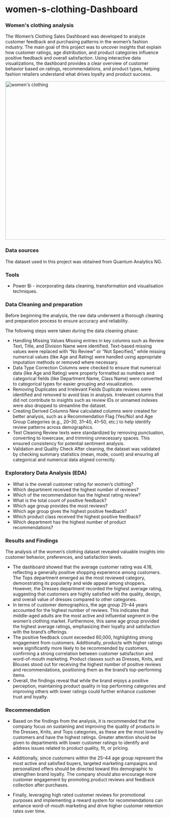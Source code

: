 # women-s-clothing-Dashboard
### Women's clothing analysis
The Women’s Clothing Sales Dashboard was developed to analyze customer feedback and purchasing patterns in the women’s fashion industry. The main goal of this project was to uncover insights that explain how customer ratings, age distribution, and product categories influence positive feedback and overall satisfaction.
Using interactive data visualizations, the dashboard provides a clear overview of customer behavior based on ratings, recommendations, and product types, helping fashion retailers understand what drives loyalty and product success.

<img width="874" height="498" alt="women's clothing" src="https://github.com/user-attachments/assets/d8131466-ff38-4775-b6c4-32cce17ae4bd" />


### Data sources 

The dataset used in this project was obtained from Quantum Analytics NG.

### Tools 
- Power Bi - incorporating data cleaning, transformation and visualisation techniques.

### Data Cleaning and preparation 

Before beginning the analysis, the raw data underwent a thorough cleaning and preparation process to ensure accuracy and reliability.

The following steps were taken during the data cleaning phase:

- Handling Missing Values
Missing entries in key columns such as Review Text, Title, and Division Name were identified. Text-based missing values were replaced with “No Review” or “Not Specified,” while missing numerical values (like Age and Rating) were handled using appropriate imputation methods or removed where necessary.
- Data Type Correction
Columns were checked to ensure that numerical data (like Age and Rating) were properly formatted as numbers and categorical fields (like Department Name, Class Name) were converted to categorical types for easier grouping and visualization.
- Removing Duplicates and Irrelevant Fields
Duplicate reviews were identified and removed to avoid bias in analysis. Irrelevant columns that did not contribute to insights such as review IDs or unnamed indexes were also dropped to streamline the dataset.
- Creating Derived Columns
New calculated columns were created for better analysis, such as a Recommendation Flag (Yes/No) and Age Group Categories (e.g., 20–30, 31–40, 41–50, etc.) to help identify review patterns across demographics.
- Text Cleaning
Review texts were standardized by removing punctuation, converting to lowercase, and trimming unnecessary spaces. This ensured consistency for potential sentiment analysis.
- Validation and Quality Check
After cleaning, the dataset was validated by checking summary statistics (mean, mode, count) and ensuring all categorical and numerical data aligned correctly.


### Exploratory Data Analysis (EDA)

- What is the overall customer rating for women’s clothing?
- Which department received the highest number of reviews?
- Which of the recommendation has the highest rating review?
-  What is the total count of positive feedback?
-  Which age group provides the most reviews?
- Which age group gives the highest positive feedback?
- Which product class received the highest positive feedback?
- Which department has the highest number of product recommendations?

### Results and Findings

The analysis of the women’s clothing dataset revealed valuable insights into customer behavior, preferences, and satisfaction levels.

- The dashboard showed that the average customer rating was 4.18, reflecting a generally positive shopping experience among customers. The Tops department emerged as the most reviewed category, demonstrating its popularity and wide appeal among shoppers. However, the Dresses department recorded the highest average rating, suggesting that customers are highly satisfied with the quality, design, and overall value of dresses compared to other categories.
- In terms of customer demographics, the age group 25–44 years accounted for the highest number of reviews. This indicates that middle-aged adults are the most active and influential segment in the women’s clothing market. Furthermore, this same age group provided the highest average ratings, emphasizing their loyalty and satisfaction with the brand’s offerings.
- The positive feedback count exceeded 60,000, highlighting strong engagement from customers. Additionally, products with higher ratings were significantly more likely to be recommended by customers, confirming a strong correlation between customer satisfaction and word-of-mouth marketing.
Product classes such as Dresses, Knits, and Blouses stood out for receiving the highest number of positive reviews and recommendations, positioning them as the brand’s top-performing items.
- Overall, the findings reveal that while the brand enjoys a positive perception, maintaining product quality in top performing categories and improving others with lower ratings could further enhance customer trust and loyalty.


### Recommendation

- Based on the findings from the analysis, it is recommended that the company focus on sustaining and improving the quality of products in the Dresses, Knits, and Tops categories, as these are the most loved by customers and have the highest ratings. Greater attention should be given to departments with lower customer ratings to identify and address issues related to product quality, fit, or pricing.

- Additionally, since customers within the 25–44 age group represent the most active and satisfied buyers, targeted marketing campaigns and personalized offers should be directed toward this demographic to strengthen brand loyalty. The company should also encourage more customer engagement by promoting product reviews and feedback collection after purchases.

- Finally, leveraging high rated customer reviews for promotional purposes and implementing a reward system for recommendations can enhance word-of-mouth marketing and drive higher customer retention rates over time.

